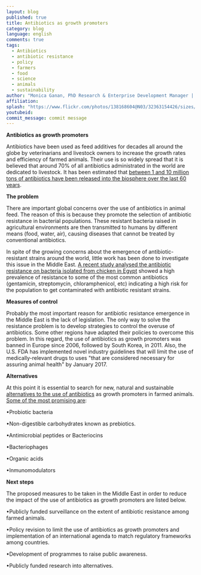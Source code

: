 ```yaml
---
layout: blog
published: true
title: Antibiotics as growth promoters
category: blog
language: english
comments: true
tags: 
  - Antibiotics
  - antibiotic resistance
  - policy
  - farmers
  - food
  - science
  - animals
  - sustainability
author: "Monica Ganan, PhD Research & Enterprise Development Manager | Global Challenges Institute | London South Bank University"
affiliation: 
splash: "https://www.flickr.com/photos/138168604@N03/32363154426/sizes/s/"
youtubeid: 
commit_message: commit message
---
```

**Antibiotics as growth promoters**

Antibiotics have been used as feed additives for decades all around the globe by veterinarians and livestock owners to increase the growth rates and efficiency of farmed animals. Their use is so widely spread that it is believed that around 70% of all antibiotics administrated in the world are dedicated to livestock.<!-- more --> It has been estimated that [between 1 and 10 million tons of antibiotics have been released into the biosphere over the last 60 years](https://idosi.org/wjdfs/wjdfs7(2)/14.pdf).

**The problem**

There are important global concerns over the use of antibiotics in animal feed. The reason of this is because they promote the selection of antibiotic resistance in bacterial populations. These resistant bacteria raised in agricultural environments are then transmitted to humans by different means (food, water, air), causing diseases that cannot be treated by conventional antibiotics. 

In spite of the growing concerns about the emergence of antibiotic-resistant strains around the world, little work has been done to investigate this issue in the Middle East. [A recent study analysed the antibiotic resistance on bacteria isolated from chicken in Egypt](https://www.ncbi.nlm.nih.gov/pubmed/24761735) showed a high prevalence of resistance to some of the most common antibiotics (gentamicin, streptomycin, chloramphenicol, etc) indicating a high risk for the population to get contaminated with antibiotic resistant strains. 

**Measures of control**

Probably the most important reason for antibiotic resistance emergence in the Middle East is the lack of legislation. The only way to solve the resistance problem is to develop strategies to control the overuse of antibiotics. Some other regions have adapted their policies to overcome this problem. In this regard, the use of antibiotics as growth promoters was banned in Europe since 2006, followed by South Korea, in 2011. Also, the U.S. FDA has implemented novel industry guidelines that will limit the use of medically-relevant drugs to uses "that are considered necessary for assuring animal health" by January 2017. 

**Alternatives**

At this point it is essential to search for new, natural and sustainable [alternatives to the use of antibiotics](http://www.sciencedirect.com/science/article/pii/S0956713511003987) as growth promoters in farmed animals. [Some of the most promising are](http://www.sciencedirect.com/science/journal/09567135/24):

•Probiotic bacteria

•Non-digestible carbohydrates known as prebiotics. 

•Antimicrobial peptides or Bacteriocins

•Bacteriophages

•Organic acids 

•Inmunomodulators 


**Next steps**

The proposed measures to be taken in the Middle East in order to reduce the impact of the use of antibiotics as growth promoters are listed below.

•Publicly funded surveillance on the extent of antibiotic resistance among farmed animals.

•Policy revision to limit the use of antibiotics as growth promoters and implementation of an international agenda to match regulatory frameworks among countries.

•Development of programmes to raise public awareness.

•Publicly funded research into alternatives.